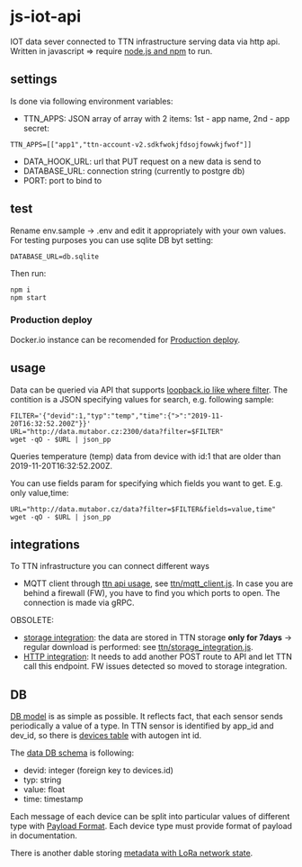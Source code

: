 # js-iot-api

IOT data sever connected to TTN infrastructure serving data via http api.
Written in javascript => require [node.js and npm](https://nodejs.org/en/) to run.

## settings

Is done via following environment variables:

- TTN_APPS: JSON array of array with 2 items: 1st - app name, 2nd - app secret:
```
TTN_APPS=[["app1","ttn-account-v2.sdkfwokjfdsojfowwkjfwof"]]
```
- DATA_HOOK_URL: url that PUT request on a new data is send to
- DATABASE_URL: connection string (currently to postgre db)
- PORT: port to bind to


## test

Rename env.sample -> .env and edit it appropriately with your own values.
For testing purposes you can use sqlite DB byt setting:

```
DATABASE_URL=db.sqlite
```

Then run:

```
npm i
npm start
```

### Production deploy

Docker.io instance can be recomended for [Production deploy](https://github.com/modularni-urad/docker-settings).

## usage

Data can be queried via API that supports [loopback.io like where filter](https://loopback.io/doc/en/lb2/Where-filter).
The contition is a JSON specifying values for search, e.g. following sample:
```
FILTER='{"devid":1,"typ":"temp","time":{">":"2019-11-20T16:32:52.200Z"}}'
URL="http://data.mutabor.cz:2300/data?filter=$FILTER"
wget -qO - $URL | json_pp
```
Queries temperature (temp) data from device with id:1 that are older than 2019-11-20T16:32:52.200Z.

You can use fields param for specifying which fields you want to get.
E.g. only value,time:
```
URL="http://data.mutabor.cz/data?filter=$FILTER&fields=value,time"
wget -qO - $URL | json_pp
```

## integrations

To TTN infrastructure you can connect different ways
- MQTT client through [ttn api usage](https://www.thethingsnetwork.org/docs/applications/nodejs/quick-start.html), see [ttn/mqtt_client.js](ttn/mqtt_client.js).
In case you are behind a firewall (FW), you have to find you which ports to open.
The connection is made via gRPC.

OBSOLETE:
- [storage integration](https://www.thethingsnetwork.org/docs/applications/storage/api.html):
the data are stored in TTN storage __only for 7days__ -> regular download is performed: see [ttn/storage_integration.js](ttn/storage_integration.js).
- [HTTP integration](https://www.thethingsnetwork.org/docs/applications/http/):
It needs to add another POST route to API and let TTN call this endpoint.
FW issues detected so moved to storage integration.


## DB

[DB model](./migrations/) is as simple as possible.
It reflects fact, that each sensor sends periodically a value of a type.
In TTN sensor is identified by app_id and dev_id,
so there is [devices table](./migrations/20190403_devices.js) with autogen int id.

The [data DB schema](./migrations/20191023_envirodata.js) is following:
- devid: integer (foreign key to devices.id)
- typ: string
- value: float
- time: timestamp

Each message of each device can be split into particular values of different type with [Payload Format](https://www.youtube.com/watch?v=nT2FnwCoP7w).
Each device type must provide format of payload in documentation.

There is another dable storing [metadata with LoRa network state](./migrations/20200402_metadata.js).
